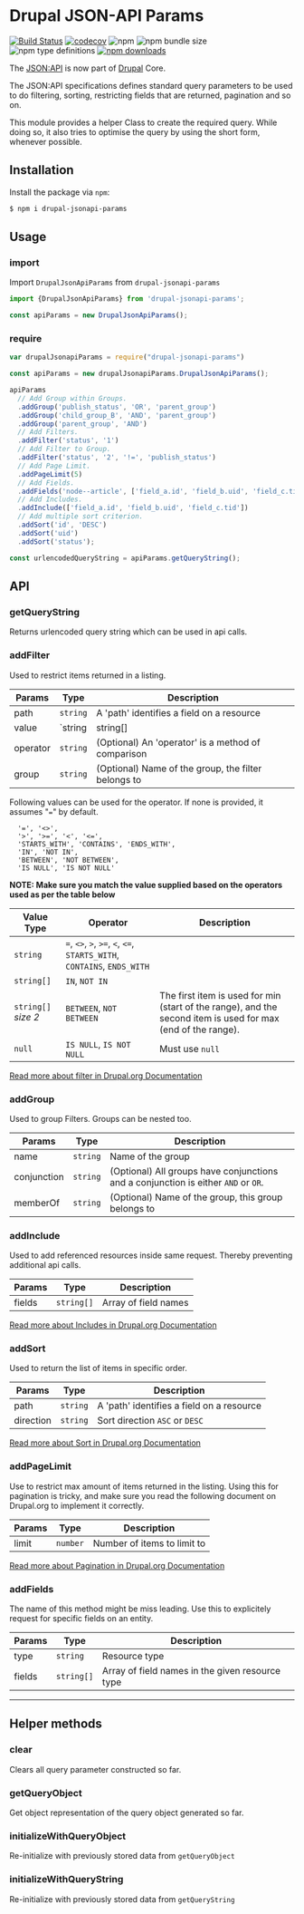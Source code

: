 # Drupal JSON-API Params

[![Build Status](https://travis-ci.org/d34dman/drupal-jsonapi-params.svg?branch=master)](https://travis-ci.org/d34dman/drupal-jsonapi-params)
[![codecov](https://codecov.io/gh/d34dman/drupal-jsonapi-params/branch/master/graph/badge.svg)](https://codecov.io/gh/d34dman/drupal-jsonapi-params)
![npm](https://img.shields.io/npm/v/drupal-jsonapi-params)
![npm bundle size](https://img.shields.io/bundlephobia/minzip/drupal-jsonapi-params)
![npm type definitions](https://img.shields.io/npm/types/drupal-jsonapi-params)
[![npm downloads](https://img.shields.io/npm/dt/drupal-jsonapi-params.svg?maxAge=2592000)](http://npmjs.com/package/drupal-jsonapi-params)


The [JSON:API](https://jsonapi.org/) is now part of [Drupal](https://www.drupal.org/) Core.

The JSON:API specifications defines standard query parameters to be used to do filtering, sorting, restricting fields that are returned, pagination and so on.

This module provides a helper Class to create the required query. While doing so, it also tries to optimise the query by using the short form, whenever possible.

## Installation

Install the package via `npm`:

```sh
$ npm i drupal-jsonapi-params
```

## Usage

### import

Import `DrupalJsonApiParams` from `drupal-jsonapi-params`
```js
import {DrupalJsonApiParams} from 'drupal-jsonapi-params';

const apiParams = new DrupalJsonApiParams();
```

### require

```js
var drupalJsonapiParams = require("drupal-jsonapi-params")

const apiParams = new drupalJsonapiParams.DrupalJsonApiParams();
```

```js
apiParams
  // Add Group within Groups.
  .addGroup('publish_status', 'OR', 'parent_group')
  .addGroup('child_group_B', 'AND', 'parent_group')
  .addGroup('parent_group', 'AND')
  // Add Filters.
  .addFilter('status', '1')
  // Add Filter to Group.
  .addFilter('status', '2', '!=', 'publish_status')
  // Add Page Limit.
  .addPageLimit(5)
  // Add Fields.
  .addFields('node--article', ['field_a.id', 'field_b.uid', 'field_c.tid'])
  // Add Includes.
  .addInclude(['field_a.id', 'field_b.uid', 'field_c.tid'])
  // Add multiple sort criterion.
  .addSort('id', 'DESC')
  .addSort('uid')
  .addSort('status');

const urlencodedQueryString = apiParams.getQueryString();

```

## API

### getQueryString

Returns urlencoded query string which can be used in api calls.

### addFilter

Used to restrict items returned in a listing.

| Params | Type | Description |
| ---   | ---  | ---         |
| path     | `string` | A 'path' identifies a field on a resource
| value    | `string | string[] | null` | A 'value' is the thing you compare against. For operators like "IN" which supports multiple parameters, you can supply an array.
| operator | `string` | (Optional) An 'operator' is a method of comparison 
| group    | `string` | (Optional) Name of the group, the filter belongs to


Following values can be used for the operator. If none is provided, it assumes "`=`" by default.

```
  '=', '<>',
  '>', '>=', '<', '<=',
  'STARTS_WITH', 'CONTAINS', 'ENDS_WITH',
  'IN', 'NOT IN',
  'BETWEEN', 'NOT BETWEEN',
  'IS NULL', 'IS NOT NULL'
```

**NOTE: Make sure you match the value supplied based on the operators used as per the table below**

| Value Type | Operator | Description |
| ---   | ---  | ---         |
| `string`     | `=`, `<>`, `>`, `>=`, `<`, `<=`, `STARTS_WITH`, `CONTAINS`, `ENDS_WITH` | |
| `string[]`    | `IN`, `NOT IN` | |
| `string[]` _size 2_ | `BETWEEN`, `NOT BETWEEN` | The first item is used for min (start of the range), and the second item is used for max (end of the range).
| `null`    | `IS NULL`, `IS NOT NULL` | Must use `null`


[Read more about filter in Drupal.org Documentation](https://www.drupal.org/docs/8/core/modules/jsonapi-module/filtering)

### addGroup

Used to group Filters. Groups can be nested too.

|Params | Type | Description |
| ---   | ---  | ---         |
| name        | `string` | Name of the group
| conjunction | `string` | (Optional) All groups have conjunctions and a conjunction is either `AND` or `OR`.
| memberOf    | `string` | (Optional) Name of the group, this group belongs to

### addInclude

Used to add referenced resources inside same request. Thereby preventing additional api calls.

|Params | Type | Description |
| ---   | ---  | ---         |
| fields | `string[]` | Array of field names

[Read more about Includes in Drupal.org Documentation](https://www.drupal.org/docs/8/modules/jsonapi/includes)

### addSort

Used to return the list of items in specific order.

|Params | Type | Description |
| ---   | ---  | ---         |
| path      | `string` | A 'path' identifies a field on a resource
| direction | `string` | Sort direction `ASC` or `DESC`

[Read more about Sort in Drupal.org Documentation](https://www.drupal.org/docs/8/modules/jsonapi/sorting)

### addPageLimit

Use to restrict max amount of items returned in the listing. Using this for pagination is tricky, and make sure you read the following document on Drupal.org to implement it correctly.

|Params | Type | Description |
| ---   | ---  | ---         |
| limit | `number` | Number of items to limit to |

[Read more about Pagination in Drupal.org Documentation](https://www.drupal.org/docs/8/core/modules/jsonapi-module/pagination)

### addFields

The name of this method might be miss leading. Use this to explicitely request for specific fields on an entity.

|Params | Type | Description |
| ---   | ---  | ---         |
| type   | `string`   | Resource type
| fields | ``string[]`` | Array of field names in the given resource type

---

## Helper methods

### clear

Clears all query parameter constructed so far.

### getQueryObject

Get object representation of the query object generated so far.

### initializeWithQueryObject

Re-initialize with previously stored data from `getQueryObject`

### initializeWithQueryString

Re-initialize with previously stored data from `getQueryString`